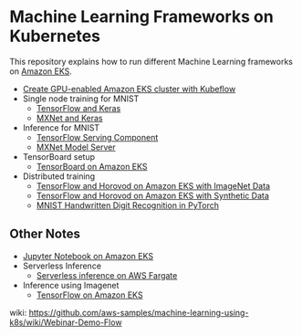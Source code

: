 # Machine Learning Frameworks on Kubernetes

This repository explains how to run different Machine Learning frameworks on [Amazon EKS](https://aws.amazon.com/eks).

- [Create GPU-enabled Amazon EKS cluster with Kubeflow](docs/eks-gpu.md)
- Single node training for MNIST
  - [TensorFlow and Keras](docs/mnist/training/tensorflow.md)
  - [MXNet and Keras](docs/mnist/training/mxnet.md)
- Inference for MNIST
  - [TensorFlow Serving Component](docs/mnist/inference/tensorflow.md)
  - [MXNet Model Server](docs/mnist/inference/mxnet.md)
- TensorBoard setup
  - [TensorBoard on Amazon EKS](docs/tensorboard/readme.md)
- Distributed training
  - [TensorFlow and Horovod on Amazon EKS with ImageNet Data](docs/imagenet/training/tensorflow-horovod.md)
  - [TensorFlow and Horovod on Amazon EKS with Synthetic Data](docs/imagenet/training/tensorflow-horovod-synthetic.md)
  - [MNIST Handwritten Digit Recognition in PyTorch](docs/mnist/training/pytorch.md)

## Other Notes

- [Jupyter Notebook on Amazon EKS](docs/jupyterhub/readme.md)
- Serverless Inference
  - [Serverless inference on AWS Fargate](docs/serverlss/inference/readme.md)
- Inference using Imagenet
    - [TensorFlow on Amazon EKS](docs/imagenet/inference/tensorflow.md)


wiki:
https://github.com/aws-samples/machine-learning-using-k8s/wiki/Webinar-Demo-Flow
